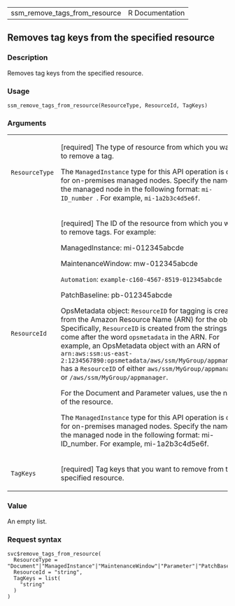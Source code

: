 <table style="width: 100%;">
<tbody>
<tr class="odd">
<td>ssm_remove_tags_from_resource</td>
<td style="text-align: right;">R Documentation</td>
</tr>
</tbody>
</table>

## Removes tag keys from the specified resource

### Description

Removes tag keys from the specified resource.

### Usage

    ssm_remove_tags_from_resource(ResourceType, ResourceId, TagKeys)

### Arguments

<table>
<colgroup>
<col style="width: 35%" />
<col style="width: 65%" />
</colgroup>
<tbody>
<tr class="odd">
<td><code
id="ssm_remove_tags_from_resource_:_ResourceType">ResourceType</code></td>
<td><p>[required] The type of resource from which you want to remove a
tag.</p>
<p>The <code>ManagedInstance</code> type for this API operation is only
for on-premises managed nodes. Specify the name of the managed node in
the following format: <code>mi-ID_number </code>. For example, <code
style="white-space: pre;">⁠mi-1a2b3c4d5e6f⁠</code>.</p></td>
</tr>
<tr class="even">
<td><code
id="ssm_remove_tags_from_resource_:_ResourceId">ResourceId</code></td>
<td><p>[required] The ID of the resource from which you want to remove
tags. For example:</p>
<p>ManagedInstance: mi-012345abcde</p>
<p>MaintenanceWindow: mw-012345abcde</p>
<p><code>Automation</code>: <code
style="white-space: pre;">⁠example-c160-4567-8519-012345abcde⁠</code></p>
<p>PatchBaseline: pb-012345abcde</p>
<p>OpsMetadata object: <code>ResourceID</code> for tagging is created
from the Amazon Resource Name (ARN) for the object. Specifically,
<code>ResourceID</code> is created from the strings that come after the
word <code>opsmetadata</code> in the ARN. For example, an OpsMetadata
object with an ARN of
<code>arn:aws:ssm:us-east-2:1234567890:opsmetadata/aws/ssm/MyGroup/appmanager</code>
has a <code>ResourceID</code> of either
<code>aws/ssm/MyGroup/appmanager</code> or <code
style="white-space: pre;">⁠/aws/ssm/MyGroup/appmanager⁠</code>.</p>
<p>For the Document and Parameter values, use the name of the
resource.</p>
<p>The <code>ManagedInstance</code> type for this API operation is only
for on-premises managed nodes. Specify the name of the managed node in
the following format: mi-ID_number. For example,
mi-1a2b3c4d5e6f.</p></td>
</tr>
<tr class="odd">
<td><code
id="ssm_remove_tags_from_resource_:_TagKeys">TagKeys</code></td>
<td><p>[required] Tag keys that you want to remove from the specified
resource.</p></td>
</tr>
</tbody>
</table>

### Value

An empty list.

### Request syntax

    svc$remove_tags_from_resource(
      ResourceType = "Document"|"ManagedInstance"|"MaintenanceWindow"|"Parameter"|"PatchBaseline"|"OpsItem"|"OpsMetadata"|"Automation"|"Association",
      ResourceId = "string",
      TagKeys = list(
        "string"
      )
    )
